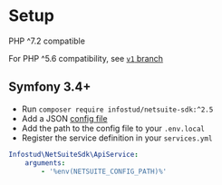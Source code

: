# Setup
PHP ^7.2 compatible

For PHP ^5.6 compatibility, see [`v1` branch](https://github.com/nebkam/netsuite-restlet-php-sdk/tree/v1)

## Symfony 3.4+
- Run `composer require infostud/netsuite-sdk:^2.5`
- Add a JSON [config file](sample.config.json)
- Add the path to the config file to your `.env.local`
- Register the service definition in your `services.yml`
```yaml
Infostud\NetSuiteSdk\ApiService:
    arguments:
        - '%env(NETSUITE_CONFIG_PATH)%'
```
